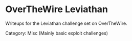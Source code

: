 # OverTheWire Leviathan

Writeups for the Leviathan challenge set on OverTheWire.

Category: Misc (Mainly basic exploit challenges)